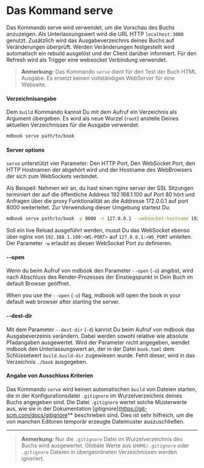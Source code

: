 # Das Kommand serve

Das Kommando serve wird verwendet, um die Vorschau des Buchs
anzuzeigen. Als Unterlassungswert wird die URL HTTP `localhost:3000`
genutzt. Zusätzlich wird das Ausgabeverzeichnis deines Buchs auf
Veränderungen überprüft. Werden Veränderungen festgestellt wird
automatisch ein rebuild ausgelöst und der Client darüber
informiert. Für den Refresh wird als Trigger eine websocket Verbindung verwendet.

> **Anmerkung:** Das Kommando `serve` dient für den Test der Buch HTML
 Ausgabe. Es ersetzt keinen vollständigen WebServer für eine
 Webseite.

#### Verzeichnisangabe

Dem `build` Kommando kannst Du mit dem Aufruf ein Verzeichnis als Argument
übergeben. Es wird als neue Wurzel (`root`) anstelle Deines
aktuellen Verzeichnisses für die Ausgabe verwendet.

```bash
mdbook serve path/to/book
```

#### Server options

`serve` unterstützt vier Parameter: Den HTTP Port, Den WebSocket Port, den HTTP Hostnamen
der abgehört wird und der Hostname des WebBrowsers der sich zum WebSockets verbindet.

Als Beispeil: Nehmen wir an, du hast einen nginx server der SSL
Sitzungen terminiert der auf die öffentliche Address 192.168.1.100 auf
Port 80 hört und Anfragen über die proxy Funktionalität an die Addresse 172.0.0.1 auf port 8000
weiterleitet. Zur Verwendung dieser Umgebung startest Du:

```bash
mdbook serve path/to/book -p 8000 -n 127.0.0.1 --websocket-hostname 192.168.1.100
```

Soll ein live Reload ausgeführt werden, musst Du das WebSocket ebenso
über nginx von `192.168.1.100:<WS-PORT>` auf `127.0.0.1:<WS_PORT`
umleiten. Der Parameter `-w` erlaubt es diesen WebSocket Port zu definieren.

#### --open


Wenn du beim Aufruf von mdbook den Parameter `--open` (`-o`) angibst,
wird nach Abschluss des Render-Prozesses der Einstiegspunkt in
Dein Buch im default Browser geöffnet.

When you use the `--open` (`-o`) flag, mdbook will open the book in your
default web browser after starting the server.

#### --dest-dir


Mit dem Parameter `--dest-dir` (`-d`) kannst Du beim Aufruf von mdbook
das Ausgabeverzeinis verändern.  Dabei werden sowohl relative wie
absolute Pfadangaben ausgewertet. Wird der Parameter nicht angegeben,
wendet mdbook den Unterlassungswert an, der in der Datei `book.toml`
dem Schlüsselwert `build.build-dir` zugewiesen wurde. Fehlt dieser,
wird in das Verzeichnis `./book` ausgegeben.

#### Angabe von Ausschluss Kriterien

Das Kommando `serve` wird keinen automatischen `build` von Dateien
starten, die in der Konfigurationsdatei `.gitignore` im
Wurzelverzeichnis deines Buchs angegeben sind. Die Datei `.gitignore`
wertet solche Musterwerte aus, wie sie in der Dokumentation
[gitignore](https://git-scm.com/docs/gitignore** beschrieben sind. Dies
ist sehr hilfreich, um die von manchen Editoren temporär erzeugte
Dateimuster auszuschließen.

-------------------

> **Anmerkung:** Nur die `.gitignore` Datei im Wurzelverzeichnis des
> Buchs wird ausgewertet. Globale Werte aus `$HOME/.gitignore` oder
> `.gitignore` Dateien in übergeordneten Verzeichnissen werden
> ignoriert.

